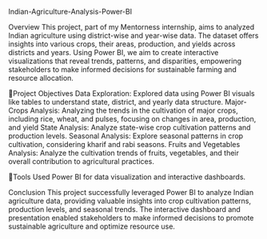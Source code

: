 Indian-Agriculture-Analysis-Power-BI

Overview
This project, part of my Mentorness internship, aims to analyzed Indian agriculture using district-wise and year-wise data. The dataset offers insights into various crops, their areas, production, and yields across districts and years. Using Power BI, we aim to create interactive visualizations that reveal trends, patterns, and disparities, empowering stakeholders to make informed decisions for sustainable farming and resource allocation.

📌Project Objectives
Data Exploration: Explored data using Power BI visuals like tables to understand state, district, and yearly data structure.
Major-Crops Analysis: Analyzing the trends in the cultivation of major crops, including rice, wheat, and pulses, focusing on changes in area, production, and yield
State Analysis: Analyze state-wise crop cultivation patterns and production levels.
Seasonal Analysis: Explore seasonal patterns in crop cultivation, considering kharif and rabi seasons.
Fruits and Vegetables Analysis: Analyze the cultivation trends of fruits, vegetables, and their overall contribution to agricultural practices.

📌Tools Used
Power BI for data visualization and interactive dashboards.


Conclusion
This project successfully leveraged Power BI to analyze Indian agriculture data, providing valuable insights into crop cultivation patterns, production levels, and seasonal trends. The interactive dashboard and presentation enabled stakeholders to make informed decisions to promote sustainable agriculture and optimize resource use.


